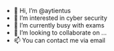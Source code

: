 - 👋 Hi, I’m @aytientus
- 👀 I’m interested in cyber security
- 🌱 I’m currently busy with exams
- 💞️ I’m looking to collaborate on ...
- 📫 You can contact me via email

<!---
aytientus/aytientus is a ✨ special ✨ repository because its `README.md` (this file) appears on your GitHub profile.
You can click the Preview link to take a look at your changes.
--->
